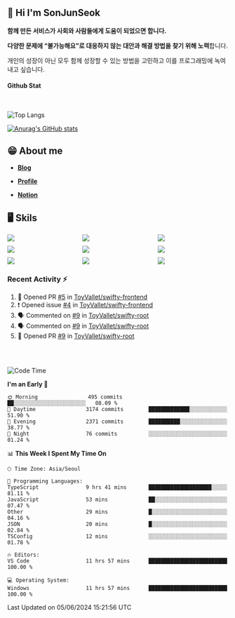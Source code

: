 ## 👋 Hi I'm SonJunSeok

**함께 만든 서비스가 사회와 사람들에게 도움이 되었으면 합니다.** 

**다양한 문제에 “불가능해요”로 대응하지 않는 대안과 해결 방법을 찾기 위해 노력**합니다. 

개인의 성장이 아닌 모두 함께 성장할 수 있는 방법을 고민하고 이를 프로그래밍에 녹여내고 싶습니다.

#### Github Stat
<div style="margin-top:50px;">

![Top Langs](https://github-readme-stats.vercel.app/api/top-langs/?username=kd02109&layout=compact&bg_color=dbf4ff&title_color=67adcc&text_color=67adcc&hide_border=true&show_icons=true&icon_color=67adcc&rank_icon=github&count_private=true&card_width=400px&card_height=300px)

[![Anurag's GitHub stats](https://github-readme-stats.vercel.app/api?username=kd02109&bg_color=dbf4ff&title_color=67adcc&text_color=67adcc&hide_border=true&show_icons=true&icon_color=67adcc&rank_icon=github&count_private=true&card_width=250px)](https://github.com/anuraghazra/github-readme-stats)


</div>



## 😁 About me
-  <a href="https://sonblog.vercel.app/" target="_blank"><strong>Blog</strong></a>

-  <a href="https://nostalgic-marquis-7af.notion.site/Frontend-Engineer-ec9b6e38c7824e7fb7f6fca4fc8564a5?pvs=74" target="_blank"><strong>Profile</strong></a>

-  <a href="https://nostalgic-marquis-7af.notion.site/Front-End-f0f3b7fcec3045c482c1cd33dfcf2abc?pvs=74" target="_blank"><strong>Notion</strong></a>

## 🖥️ Skils


<div style="display:grid; grid-template-rows:repeat(3, 1fr); grid-template-columns:repeat(3, 1fr); gap:10px">
  <img src="https://img.shields.io/badge/javascript-F7DF1E?style=flat-square&logo=javascript&logoColor=black"> 
  <img src="https://img.shields.io/badge/typescript-3178C6?style=flat-square&logo=typescript&logoColor=white"/>
  <img src="https://img.shields.io/badge/react-61DAFB?style=flat-square&logo=react&logoColor=black"/>
  <img src="https://img.shields.io/badge/redux-764ABC?style=flat-square&logo=redux&logoColor=white"/>
  <img src="https://img.shields.io/badge/styledcomponents-DB7093?style=flat-square&logo=styledcomponents&logoColor=white"/>
  <img src="https://img.shields.io/badge/tailwindcss-06B6D4?style=flat-square&logo=tailwindcss&logoColor=white"/>
  <img src="https://img.shields.io/badge/reactquery-FF4154?style=flat-square&logo=reactquery&logoColor=white"/>
  <img src="https://img.shields.io/badge/Next.js-B4B4DC?style=flat&logo=Next.js&logoColor=black"/>
  <img src="https://img.shields.io/badge/reactrouter-CA4245?style=flat-square&logo=reactrouter&logoColor=white"/>
</div>

### Recent Activity :zap:
<!--START_SECTION:activity-->
1. 💪 Opened PR [#5](https://github.com/ToyVallet/swifty-frontend/pull/5) in [ToyVallet/swifty-frontend](https://github.com/ToyVallet/swifty-frontend)
2. ❗ Opened issue [#4](https://github.com/ToyVallet/swifty-frontend/issues/4) in [ToyVallet/swifty-frontend](https://github.com/ToyVallet/swifty-frontend)
3. 🗣 Commented on [#9](https://github.com/ToyVallet/swifty-root/pull/9#issuecomment-2146663525) in [ToyVallet/swifty-root](https://github.com/ToyVallet/swifty-root)
4. 🗣 Commented on [#9](https://github.com/ToyVallet/swifty-root/pull/9#issuecomment-2144802742) in [ToyVallet/swifty-root](https://github.com/ToyVallet/swifty-root)
5. 💪 Opened PR [#9](https://github.com/ToyVallet/swifty-root/pull/9) in [ToyVallet/swifty-root](https://github.com/ToyVallet/swifty-root)
<!--END_SECTION:activity-->

<br/>
<br/>

<!--START_SECTION:waka-->
![Code Time](http://img.shields.io/badge/Code%20Time-1%2C732%20hrs%2023%20mins-blue)

**I'm an Early 🐤** 

```text
🌞 Morning                495 commits         ██░░░░░░░░░░░░░░░░░░░░░░░   08.09 % 
🌆 Daytime                3174 commits        █████████████░░░░░░░░░░░░   51.90 % 
🌃 Evening                2371 commits        ██████████░░░░░░░░░░░░░░░   38.77 % 
🌙 Night                  76 commits          ░░░░░░░░░░░░░░░░░░░░░░░░░   01.24 % 
```


📊 **This Week I Spent My Time On** 

```text
🕑︎ Time Zone: Asia/Seoul

💬 Programming Languages: 
TypeScript               9 hrs 41 mins       ████████████████████░░░░░   81.11 % 
JavaScript               53 mins             ██░░░░░░░░░░░░░░░░░░░░░░░   07.47 % 
Other                    29 mins             █░░░░░░░░░░░░░░░░░░░░░░░░   04.16 % 
JSON                     20 mins             █░░░░░░░░░░░░░░░░░░░░░░░░   02.84 % 
TSConfig                 12 mins             ░░░░░░░░░░░░░░░░░░░░░░░░░   01.78 % 

🔥 Editors: 
VS Code                  11 hrs 57 mins      █████████████████████████   100.00 % 

💻 Operating System: 
Windows                  11 hrs 57 mins      █████████████████████████   100.00 % 
```


 Last Updated on 05/06/2024 15:21:56 UTC
<!--END_SECTION:waka-->

